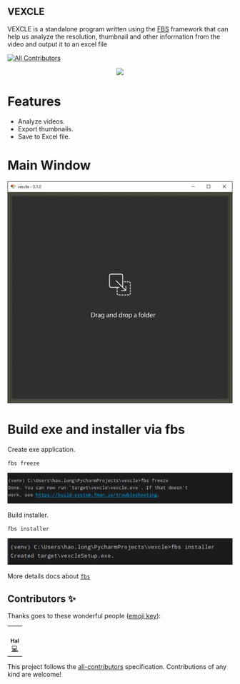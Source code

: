 VEXCLE
------
VEXCLE is a standalone program written using the 
[FBS](https://www.learnpyqt.com/courses/packaging-and-distribution/packaging-pyqt5-apps-fbs/) 
framework that can help us analyze the resolution, 
thumbnail and other information from the video and output it to an excel file

<!-- ALL-CONTRIBUTORS-BADGE:START - Do not remove or modify this section -->
[![All Contributors](https://img.shields.io/badge/all_contributors-1-orange.svg?style=flat-square)](#contributors-)
<!-- ALL-CONTRIBUTORS-BADGE:END --> 

<p align="center">
<img src="https://github.com/loonghao/vexcle/tree/master/src/main/resources/base/VEXCLE.png"</a>
</p>

Features
========
- Analyze videos.
- Export thumbnails.
- Save to Excel file.


Main Window
===========

![Alt text](/src/main/resources/usd_by_readme/main_window.png "main_window")

Build exe and installer via fbs
===============================

Create exe application.

```shell script
fbs freeze
```
![Alt text](/src/main/resources/usd_by_readme/run_fbs_freeze.png "run_fbs_freeze")


Build installer.

```shell script
fbs installer
```
![Alt text](/src/main/resources/usd_by_readme/run_fbs_installer.png "run_fbs_installer")


More details docs about [`fbs`](https://build-system.fman.io/manual/)


## Contributors ✨

Thanks goes to these wonderful people ([emoji key](https://allcontributors.org/docs/en/emoji-key)):

<!-- ALL-CONTRIBUTORS-LIST:START - Do not remove or modify this section -->
<!-- prettier-ignore-start -->
<!-- markdownlint-disable -->
<table>
  <tr>
    <td align="center"><a href="https://github.com/loonghao"><img src="https://avatars1.githubusercontent.com/u/13111745?v=4" width="100px;" alt=""/><br /><sub><b>Hal</b></sub></a><br /><a href="https://github.com/loonghao/photoshop-python-api/commits?author=loonghao" title="Code">💻</a></td>
  </tr>
</table>

<!-- markdownlint-enable -->
<!-- prettier-ignore-end -->
<!-- ALL-CONTRIBUTORS-LIST:END -->

This project follows the [all-contributors](https://allcontributors.org) specification.
Contributions of any kind are welcome!

